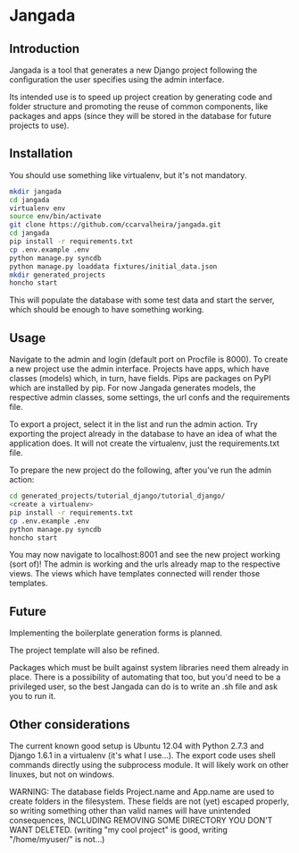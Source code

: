 Jangada
=========

## Introduction
Jangada is a tool that generates a new Django project following the configuration the user specifies using the admin interface.

Its intended use is to speed up project creation by generating code and folder structure and promoting the reuse of common components, like packages and apps (since they will be stored in the database for future projects to use).

## Installation
You should use something like virtualenv, but it's not mandatory.
```bash
mkdir jangada
cd jangada
virtualenv env
source env/bin/activate
git clone https://github.com/ccarvalheira/jangada.git
cd jangada
pip install -r requirements.txt
cp .env.example .env
python manage.py syncdb
python manage.py loaddata fixtures/initial_data.json
mkdir generated_projects
honcho start
```

This will populate the database with some test data and start the server, which should be enough to have something working.

## Usage
Navigate to the admin and login (default port on Procfile is 8000).
To create a new project use the admin interface.
Projects have apps, which have classes (models) which, in turn, have fields.
Pips are packages on PyPI which are installed by pip.
For now Jangada generates models, the respective admin classes, some settings, the url confs and the requirements file.

To export a project, select it in the list and run the admin action.
Try exporting the project already in the database to have an idea of what the application does.
It will not create the virtualenv, just the requirements.txt file.

To prepare the new project do the following, after you've run the admin action:
```bash
cd generated_projects/tutorial_django/tutorial_django/
<create a virtualenv>
pip install -r requirements.txt
cp .env.example .env
python manage.py syncdb
honcho start
```
You may now navigate to localhost:8001 and see the new project working (sort of)!
The admin is working and the urls already map to the respective views.
The views which have templates connected will render those templates.

## Future
Implementing the boilerplate generation forms is planned.

The project template will also be refined.

Packages which must be built against system libraries need them already in place.
There is a possibility of automating that too, but you'd need to be a privileged user, so the best Jangada can do is to write an .sh file and ask you to run it.


## Other considerations
The current known good setup is Ubuntu 12.04 with Python 2.7.3 and Django 1.6.1 in a virtualenv (it's what I use...).
The export code uses shell commands directly using the subprocess module.
It will likely work on other linuxes, but not on windows.

WARNING: The database fields Project.name and App.name are used to create folders in the filesystem.
These fields are not (yet) escaped properly, so writing something other than valid names will have unintended consequences, INCLUDING REMOVING SOME DIRECTORY YOU DON'T WANT DELETED. (writing "my cool project" is good, writing "/home/myuser/" is not...)

